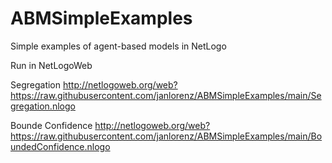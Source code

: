 # ABMSimpleExamples
Simple examples of agent-based models in NetLogo

Run in NetLogoWeb

Segregation
http://netlogoweb.org/web?https://raw.githubusercontent.com/janlorenz/ABMSimpleExamples/main/Segregation.nlogo

Bounde Confidence
http://netlogoweb.org/web?https://raw.githubusercontent.com/janlorenz/ABMSimpleExamples/main/BoundedConfidence.nlogo
